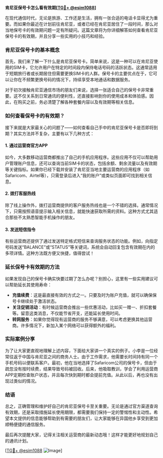 **肯尼亚保号卡怎么看有效期[[TG💪+ @esim1088](https://t.me/s/esim1088)]**

在现代通信时代，无论是旅游、工作还是生活，拥有一张合适的电话卡显得尤为重要。而如果你最近在计划前往肯尼亚，或者已经在肯尼亚居住了一段时间，那么对当地保号卡的有效期问题一定有所疑问。这篇文章将为你详细解答如何查看肯尼亚保号卡的有效期，并且分享一些实用的小技巧和经验。

### 肯尼亚保号卡的基本概念

首先，我们来了解一下什么是肯尼亚保号卡。简单来说，这是一种可以在肯尼亚使用的SIM卡，它允许用户在特定的时间段内保持电话号码的活跃状态。这通常适用于短期旅行者或长期居住但需要更换SIM卡的人群。保号卡的主要优点在于，它可以让你在不频繁更换号码的情况下，持续享受本地通话和数据服务。

对于初次接触肯尼亚通信市场的朋友们来说，选择一张适合自己的保号卡非常重要。这不仅关系到日常通讯的便利性，还直接影响到你的使用成本和体验感。因此，在购买之前，务必清楚了解各种套餐内容以及有效期等相关信息。

### 如何查看保号卡的有效期？

接下来就是大家最关心的问题了——如何查看自己手中的肯尼亚保号卡是否即将到期？其实方法并不复杂，主要有以下几种方式：

#### 1. **通过运营商官方APP**
如今，大多数移动运营商都推出了自己的手机应用程序。这些应用不仅可以帮助用户管理账户信息，还可以查询当前SIM卡的状态，包括余额、剩余流量以及有效期等关键指标。如果你已经下载并安装了肯尼亚当地主要运营商的应用程序（如Safaricom、Airtel等），只需登录后进入“我的账户”或类似页面即可找到相关信息。

#### 2. **拨打客服热线**
除了线上操作外，拨打运营商提供的客户服务热线也是一个不错的选择。通常情况下，只需按照语音提示输入相关信息，就能快速获取所需的资料。这种方式尤其适合那些不太熟悉智能手机操作的朋友。

#### 3. **发送短信指令**
有些运营商还提供了通过发送特定格式短信来查询服务状态的功能。例如，向指定号码发送“BALANCE”或“STATUS”等关键词，系统会自动回复包含有效期在内的多项详情。这种方法既方便又快捷，值得尝试！

### 延长保号卡有效期的方法

如果发现自己的保号卡确实快要过期了怎么办呢？别担心，这里有一些实用建议可以帮助延长其使用寿命：

- **充值续费**：这是最直接有效的方式之一。只要及时为账户充值，就可以确保保号卡继续处于激活状态。
- **关注促销活动**：有时候运营商会推出一些优惠活动，比如买一赠一、折扣套餐等。留意这类消息，不仅能节省开支，还能延长使用时间。
- **转网服务**：如果你觉得现有运营商的服务不够满意，可以考虑更换其他运营商。许多情况下，新加入某个网络可以获得额外的福利。

### 实际案例分享

为了让大家更直观地理解上述内容，下面给大家讲一个真实的例子。小李是一位经常往返于中国与肯尼亚之间的商务人士。由于工作需求，他需要长时间持有同一个手机号码以便联系客户。最初，他在当地选择了Safaricom公司的保号卡，但由于疏忽没有按时续费，结果导致号码被回收。后来，他吸取教训，学会了利用运营商APP定期检查账户状态，并且每次快到期时都会提前充值。从此以后，再也没有出现过类似的情况。

### 结语

总之，正确管理和维护好自己的肯尼亚保号卡至关重要。无论是通过官方渠道查询有效期，还是采取措施延长使用期限，都需要我们保持一定的警惕性和主动性。希望本文提供的信息能够帮助到有需要的朋友们，让大家能够在异国他乡享受到更加顺畅便捷的通信服务。

最后再次提醒大家，记得关注相关运营商的最新动态哦！这样才能更好地规划自己的通讯计划。

[[TG💪+ @esim1088](https://t.me/s/esim1088) ![Image](https://i.postimg.cc/4NQfJmqS/Snipaste-2025-05-13-00-14-12.png)]